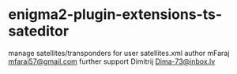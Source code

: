 # enigma2-plugin-extensions-ts-sateditor
manage satellites/transponders for user satellites.xml
author mFaraj <mfaraj57@gmail.com>
further support Dimitrij <Dima-73@inbox.lv>



